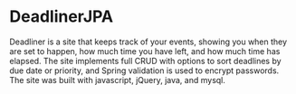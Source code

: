 # DeadlinerJPA

Deadliner is a site that keeps track of your events, showing you when they are set to happen, how much time you have left, and how much time has elapsed. The site implements full CRUD with options to sort deadlines by due date or priority, and Spring validation is used to encrypt passwords. The site was built with javascript, jQuery, java, and mysql.
